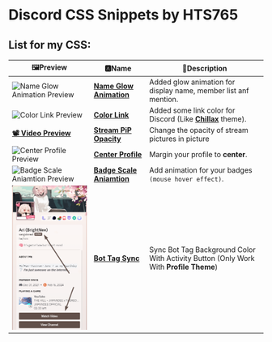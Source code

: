 # Discord CSS Snippets by HTS765
## List for my CSS:

|🖼️Preview|🅰️Name|📝Description|
|-------|----|-----------|
|![Name Glow Animation Preview](https://github.com/sang765/vencord-css-snippets/assets/80249864/20ce2b12-278b-4aae-8c06-f4e0cbab4d0e)|**[Name Glow Animation](https://github.com/sang765/vencord-css-snippets/tree/main/NameGlowAnimation)**|Added glow animation for display name, member list anf mention.|
|![Color Link Preview](https://github.com/sang765/vencord-css-snippets/assets/80249864/dafe082c-2ad5-428f-85c1-12d41bd2e026)|**[Color Link](https://github.com/sang765/vencord-css-snippets/tree/main/Color%20Links)**|Added some link color for Discord (Like **[Chillax](https://betterdiscord.app/theme/Chillax)** theme).|
|**[📽️ Video Preview](https://github.com/sang765/Discord-CSS-Snippets/assets/80249864/8fd41a55-92df-47a3-be62-b21af59bc4c2)**|**[Stream PiP Opacity](https://github.com/sang765/vencord-css-snippets/tree/main/Stream%20PiP%20Opacity)**|Change the opacity of stream pictures in picture|
|![Center Profile Preview](https://github.com/sang765/Discord-CSS-Snippets/assets/80249864/562fb6d7-2715-4551-a967-2cad935d5c5f)|**[Center Profile](https://github.com/sang765/Discord-CSS-Snippets/tree/main/Center%20Profile)**|Margin your profile to **center**.|
|![Badge Scale Aniamtion Preview](https://raw.githubusercontent.com/sang765/Discord-CSS-Snippets/main/assets/Discord_r3ovjmXoWy.gif)|**[Badge Scale Aniamtion](https://github.com/sang765/Discord-CSS-Snippets/tree/main/Badge%20Scale%20Animation)**|Add animation for your badges `(mouse hover effect)`.|
|![Bot Tag Sync Preview](/assets/BotTagSyncPreview.png)|**[Bot Tag Sync](https://github.com/sang765/Discord-CSS-Snippets/tree/main/BotTagSync)**|Sync Bot Tag Background Color With Activity Button (Only Work With **Profile Theme**)|